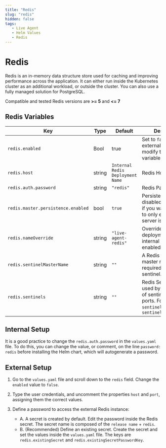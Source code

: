 ```yaml
---
title: "Redis" 
slug: "redis" 
hidden: false 
tags:
   - Live Agent
   - Helm Values
   - Redis
---
```


# Redis

Redis is an in-memory data structure store used for caching and improving performance across the application.
It can either run inside the Kubernetes cluster as an additional workload, or outside the cluster.
You can also use a fully managed solution for PostgreSQL.

Compatible and tested Redis versions are **>= 5** and **<= 7**

## Redis Variables

| Key                                | Type   | Default                          | Description                                                                                                                           |
|------------------------------------|--------|----------------------------------|---------------------------------------------------------------------------------------------------------------------------------------|
| `redis.enabled`                    | Bool   | true                             | Set to `false` if using external redis and modify the below variables.                                                                |
| `redis.host`                       | string | `Internal Redis Deployment Name` | Redis Host Name                                                                                                                       |
| `redis.auth.password`              | string | `"redis"`                        | Redis Password                                                                                                                        |
| `redis.master.persistence.enabled` | bool   | `true`                           | Persistence can be disabled completely, if you want your data to only exist while the server is running.                              |
| `redis.nameOverride`               | string | `"live-agent-redis"`             | Override the deployment name, if internal Redis is enabled.                                                                           |
| `redis.sentinelMasterName`         | string | `""`                             | A Redis sentinel master name is required when using sentinel.                                                                         |
| `redis.sentinels`                  | string | `""`                             | Redis Sentinel can be used by passing a list of sentinel hosts and ports. For example: `sentinel_host1:port1`, `sentinel_host2:port2` |

## Internal Setup

It is a good practice to change the `redis.auth.password` in the `values.yaml` file. To do this, you can change the value, or comment, on the line `password: redis` before installing the Helm chart, which will autogenerate a password.

## External Setup

1. Go to the `values.yaml` file and scroll down to the `redis` field. Change the `enabled` value to `false`.

2. Type the user credentials, and uncomment the properties `host` and `port`, assigning them the correct values.

3. Define a password to access the external Redis instance:
   - A. A secret is created by default. Edit the password inside the Redis secret. The secret name is composed of the `release name` + `redis`.
   - B. (Recommended) Define an existing secret. Create the secret and set the values inside the `values.yaml` file. The keys are `redis.existingSecret` and `redis.existingSecretPasswordKey`.
